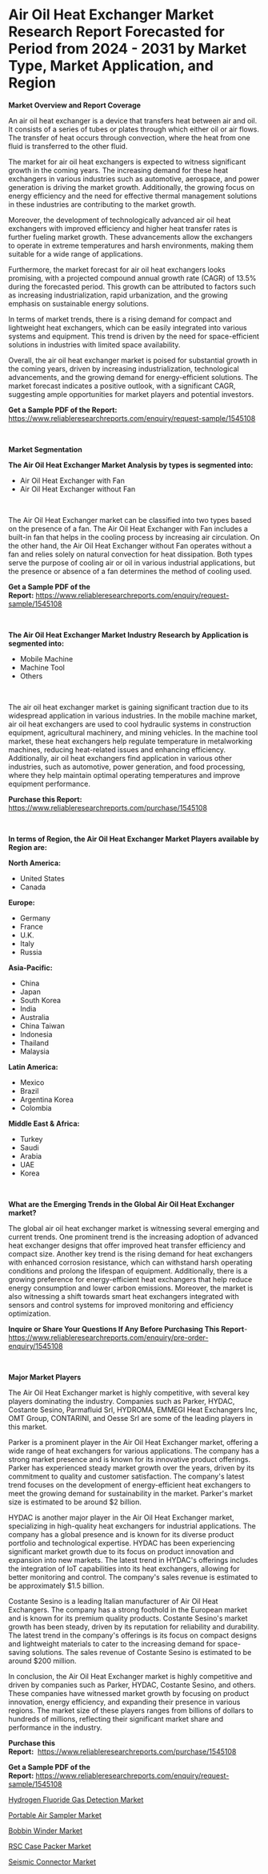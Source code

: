<p><h1>Air Oil Heat Exchanger Market Research Report Forecasted for Period from 2024 -  2031 by Market Type, Market Application, and Region</h1></p><p><strong>Market Overview and Report Coverage</strong></p>
<p><p>An air oil heat exchanger is a device that transfers heat between air and oil. It consists of a series of tubes or plates through which either oil or air flows. The transfer of heat occurs through convection, where the heat from one fluid is transferred to the other fluid.</p><p>The market for air oil heat exchangers is expected to witness significant growth in the coming years. The increasing demand for these heat exchangers in various industries such as automotive, aerospace, and power generation is driving the market growth. Additionally, the growing focus on energy efficiency and the need for effective thermal management solutions in these industries are contributing to the market growth.</p><p>Moreover, the development of technologically advanced air oil heat exchangers with improved efficiency and higher heat transfer rates is further fueling market growth. These advancements allow the exchangers to operate in extreme temperatures and harsh environments, making them suitable for a wide range of applications.</p><p>Furthermore, the market forecast for air oil heat exchangers looks promising, with a projected compound annual growth rate (CAGR) of 13.5% during the forecasted period. This growth can be attributed to factors such as increasing industrialization, rapid urbanization, and the growing emphasis on sustainable energy solutions.</p><p>In terms of market trends, there is a rising demand for compact and lightweight heat exchangers, which can be easily integrated into various systems and equipment. This trend is driven by the need for space-efficient solutions in industries with limited space availability.</p><p>Overall, the air oil heat exchanger market is poised for substantial growth in the coming years, driven by increasing industrialization, technological advancements, and the growing demand for energy-efficient solutions. The market forecast indicates a positive outlook, with a significant CAGR, suggesting ample opportunities for market players and potential investors.</p></p>
<p><strong>Get a Sample PDF of the Report:</strong> <a href="https://www.reliableresearchreports.com/enquiry/request-sample/1545108">https://www.reliableresearchreports.com/enquiry/request-sample/1545108</a></p>
<p>&nbsp;</p>
<p><strong>Market Segmentation</strong></p>
<p><strong>The Air Oil Heat Exchanger Market Analysis by types is segmented into:</strong></p>
<p><ul><li>Air Oil Heat Exchanger with Fan</li><li>Air Oil Heat Exchanger without Fan</li></ul></p>
<p>&nbsp;</p>
<p><p>The Air Oil Heat Exchanger market can be classified into two types based on the presence of a fan. The Air Oil Heat Exchanger with Fan includes a built-in fan that helps in the cooling process by increasing air circulation. On the other hand, the Air Oil Heat Exchanger without Fan operates without a fan and relies solely on natural convection for heat dissipation. Both types serve the purpose of cooling air or oil in various industrial applications, but the presence or absence of a fan determines the method of cooling used.</p></p>
<p><strong>Get a Sample PDF of the Report:</strong>&nbsp;<a href="https://www.reliableresearchreports.com/enquiry/request-sample/1545108">https://www.reliableresearchreports.com/enquiry/request-sample/1545108</a></p>
<p>&nbsp;</p>
<p><strong>The Air Oil Heat Exchanger Market Industry Research by Application is segmented into:</strong></p>
<p><ul><li>Mobile Machine</li><li>Machine Tool</li><li>Others</li></ul></p>
<p>&nbsp;</p>
<p><p>The air oil heat exchanger market is gaining significant traction due to its widespread application in various industries. In the mobile machine market, air oil heat exchangers are used to cool hydraulic systems in construction equipment, agricultural machinery, and mining vehicles. In the machine tool market, these heat exchangers help regulate temperature in metalworking machines, reducing heat-related issues and enhancing efficiency. Additionally, air oil heat exchangers find application in various other industries, such as automotive, power generation, and food processing, where they help maintain optimal operating temperatures and improve equipment performance.</p></p>
<p><strong>Purchase this Report:</strong>&nbsp; <a href="https://www.reliableresearchreports.com/purchase/1545108">https://www.reliableresearchreports.com/purchase/1545108</a></p>
<p>&nbsp;</p>
<p><strong>In terms of Region, the Air Oil Heat Exchanger Market Players available by Region are:</strong></p>
<p>
    <p> <strong> North America: </strong>
        <ul>
            <li>United States</li>
            <li>Canada</li>
        </ul>
        </p> 
    <p> <strong> Europe: </strong>
        <ul>
            <li>Germany</li>
            <li>France</li>
            <li>U.K.</li>
            <li>Italy</li>
            <li>Russia</li>
        </ul>
        </p> 
    <p> <strong> Asia-Pacific: </strong>
        <ul>
            <li>China</li>
            <li>Japan</li>
            <li>South Korea</li>
            <li>India</li>
            <li>Australia</li>
            <li>China Taiwan</li>
            <li>Indonesia</li>
            <li>Thailand</li>
            <li>Malaysia</li>
        </ul>
        </p> 
    <p> <strong> Latin America: </strong>
        <ul>
            <li>Mexico</li>
            <li>Brazil</li>
            <li>Argentina Korea</li>
            <li>Colombia</li>
        </ul>
        </p> 
    <p> <strong> Middle East & Africa: </strong>
        <ul>
            <li>Turkey</li>
            <li>Saudi</li>
            <li>Arabia</li>
            <li>UAE</li>
            <li>Korea</li>
        </ul>
    </p>
    </p>
<p>&nbsp;</p>
<p><strong>What are the Emerging Trends in the Global Air Oil Heat Exchanger market?</strong></p>
<p><p>The global air oil heat exchanger market is witnessing several emerging and current trends. One prominent trend is the increasing adoption of advanced heat exchanger designs that offer improved heat transfer efficiency and compact size. Another key trend is the rising demand for heat exchangers with enhanced corrosion resistance, which can withstand harsh operating conditions and prolong the lifespan of equipment. Additionally, there is a growing preference for energy-efficient heat exchangers that help reduce energy consumption and lower carbon emissions. Moreover, the market is also witnessing a shift towards smart heat exchangers integrated with sensors and control systems for improved monitoring and efficiency optimization.</p></p>
<p><strong>Inquire or Share Your Questions If Any Before Purchasing This Report</strong>- <a href="https://www.reliableresearchreports.com/enquiry/pre-order-enquiry/1545108">https://www.reliableresearchreports.com/enquiry/pre-order-enquiry/1545108</a></p>
<p>&nbsp;</p>
<p><strong>Major Market Players</strong></p>
<p><p>The Air Oil Heat Exchanger market is highly competitive, with several key players dominating the industry. Companies such as Parker, HYDAC, Costante Sesino, Parmafluid Srl, HYDROMA, EMMEGI Heat Exchangers Inc, OMT Group, CONTARINI, and Oesse Srl are some of the leading players in this market.</p><p>Parker is a prominent player in the Air Oil Heat Exchanger market, offering a wide range of heat exchangers for various applications. The company has a strong market presence and is known for its innovative product offerings. Parker has experienced steady market growth over the years, driven by its commitment to quality and customer satisfaction. The company's latest trend focuses on the development of energy-efficient heat exchangers to meet the growing demand for sustainability in the market. Parker's market size is estimated to be around $2 billion.</p><p>HYDAC is another major player in the Air Oil Heat Exchanger market, specializing in high-quality heat exchangers for industrial applications. The company has a global presence and is known for its diverse product portfolio and technological expertise. HYDAC has been experiencing significant market growth due to its focus on product innovation and expansion into new markets. The latest trend in HYDAC's offerings includes the integration of IoT capabilities into its heat exchangers, allowing for better monitoring and control. The company's sales revenue is estimated to be approximately $1.5 billion.</p><p>Costante Sesino is a leading Italian manufacturer of Air Oil Heat Exchangers. The company has a strong foothold in the European market and is known for its premium quality products. Costante Sesino's market growth has been steady, driven by its reputation for reliability and durability. The latest trend in the company's offerings is its focus on compact designs and lightweight materials to cater to the increasing demand for space-saving solutions. The sales revenue of Costante Sesino is estimated to be around $200 million.</p><p>In conclusion, the Air Oil Heat Exchanger market is highly competitive and driven by companies such as Parker, HYDAC, Costante Sesino, and others. These companies have witnessed market growth by focusing on product innovation, energy efficiency, and expanding their presence in various regions. The market size of these players ranges from billions of dollars to hundreds of millions, reflecting their significant market share and performance in the industry.</p></p>
<p><strong>Purchase this Report:</strong>&nbsp;&nbsp;<a href="https://www.reliableresearchreports.com/purchase/1545108">https://www.reliableresearchreports.com/purchase/1545108</a></p>
<p></p>
<p><strong>Get a Sample PDF of the Report:</strong>&nbsp;<a href="https://www.reliableresearchreports.com/enquiry/request-sample/1545108">https://www.reliableresearchreports.com/enquiry/request-sample/1545108</a></p>
<p><p><a href="https://github.com/zeberleansnyderallisonwjfli/Market-Research-Report-List-1/blob/main/hydrogen-fluoride-gas-detection-market.md">Hydrogen Fluoride Gas Detection Market</a></p><p><a href="https://github.com/arionmp/Market-Research-Report-List-1/blob/main/portable-air-sampler-market.md">Portable Air Sampler Market</a></p><p><a href="https://github.com/wwwkeltoum/Market-Research-Report-List-1/blob/main/bobbin-winder-market.md">Bobbin Winder Market</a></p><p><a href="https://github.com/nicoletavirag/Market-Research-Report-List-1/blob/main/rsc-case-packer-market.md">RSC Case Packer Market</a></p><p><a href="https://github.com/changoleonlaverguenzanoexiste/Market-Research-Report-List-1/blob/main/seismic-connector-market.md">Seismic Connector Market</a></p></p>